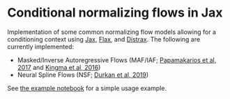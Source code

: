 # Conditional normalizing flows in Jax

Implementation of some common normalizing flow models allowing for a conditioning context using [Jax](https://github.com/google/jax), [Flax](https://github.com/google/flax), and [Distrax](https://github.com/deepmind/distrax). The following are currently implemented:
- Masked/Inverse Autoregressive Flows (MAF/IAF; [Papamakarios et al, 2017](https://arxiv.org/abs/1705.07057) and [Kingma et al, 2016](https://arxiv.org/abs/1606.04934))
- Neural Spline Flows (NSF; [Durkan et al, 2019](https://arxiv.org/abs/1906.04032))

See [the example notebook](notebooks/example.ipynb) for a simple usage example.